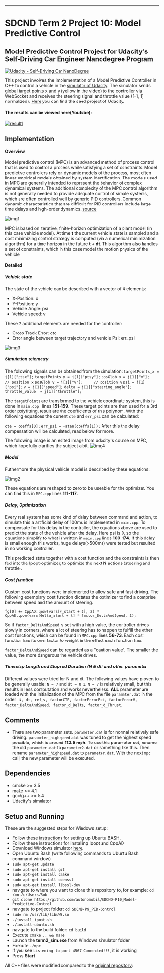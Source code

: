 [//]: # (Image References)

[img1]: ./images/MPC_scheme_basic.svg "MPC_scheme_basic"
[img2]: ./images/equations.png "equations"
[img3]: ./images/state.png "state"
[img4]: ./images/example.png "example"
___
# SDCND Term 2 Project 10: Model Predictive Control
## Model Predictive Control Project for Udacity's Self-Driving Car Engineer Nanodegree Program
[![Udacity - Self-Driving Car NanoDegree](https://s3.amazonaws.com/udacity-sdc/github/shield-carnd.svg)](http://www.udacity.com/drive)

This project involves the implementation of a Model Predictive Controller in C++ to control a vehicle in the [simulator of Udacity](https://github.com/udacity/self-driving-car-sim/releases). The simulator sends global target points x and y (yellow in the video) to the controller via WebSocket and receives the steering signal and throttle value ([-1, 1] normalized). [Here](https://github.com/udacity/CarND-MPC-Project) you can find the seed project of Udacity.

#### The results can be viewed here(Youtube):
[![result1](https://img.youtube.com/vi/02ajYi8aZDI/0.jpg)](https://www.youtube.com/watch?v=02ajYi8aZDI)

## Implementation

#### Overview
Model predictive control (MPC) is an advanced method of process control that is used to control a process while satisfying a set of constraints. Model predictive controllers rely on dynamic models of the process, most often linear empirical models obtained by system identification. The models used in MPC are generally intended to represent the behavior of complex dynamical systems. The additional complexity of the MPC control algorithm is not generally needed to provide adequate control of simple systems, which are often controlled well by generic PID controllers. Common dynamic characteristics that are difficult for PID controllers include large time delays and high-order dynamics. [source](https://en.wikipedia.org/wiki/Model_predictive_control)

![img1]

MPC is based on iterative, finite-horizon optimization of a plant model (in this case vehicle model). At time **t** the current vehicle state is sampled and a cost minimizing control strategy is computed (via a numerical minimization algorithm) for a time horizon in the future **t + dt**. This algorithm also handles a set of constraints, which in this case model the motion physics of the vehicle.


#### Detailed
##### Vehicle state
The state of the vehicle can be described with a vector of 4 elements:
* X-Position: x
* Y-Position: y
* Vehicle Angle: psi
* Vehicle speed: v

These 2 additional elements are needed for the controller:
* Cross Track Error: cte
* Error angle between target trajectory and vehicle Psi: err_psi


![img3]

##### Simulation telemetry
The following signals can be obtained from the simulation:
``targetPoints_x = j[1]["ptsx"];``
``targetPoints_y = j[1]["ptsy"];``
``posGlob_x = j[1]["x"];     // position x``
``posGlob_y = j[1]["y"];     // position y``
``psi = j[1]["psi"];``
``v = j[1]["speed"];``
``delta = j[1]["steering_angle"];``
``throttle_value  = j[1]["throttle"];``

The ``targetPoints`` are transformed to the vehicle coordinate system, this is done in ``main.cpp `` lines **151-159**. These target points are then used for a 3rd order polyfitting, result are the coefficients of this polynom. With the following equations the current ``cte`` and ``err_psi`` can be calculated:

``cte = coeffs[0];``
``err_psi = -atan(coeffs[1]);``
After this the delay compensation will be calculated, read below for more.

The following image is an edited image from udacity's course on MPC, which hopefully clarifies the subject a bit.
![img4]

##### Model
Futhermore the physical vehicle model is described by these equations:

![img2]

These equations are reshaped to zero to be useable for the optimizer. You can find this in ``MPC.cpp`` lines **111-117**.



##### Delay, Optimization
Every real system has some kind of delay between command and action, to simulate this a artificial delay of 100ms is implemented in ``main.cpp``. To compensate for this delay in the controller, the equations above are used to predict the state of the vehicle after the delay. Here psi is 0, so the equations simplify to what is written in ``main.cpp`` lines **169-174**.  If this delay is small enough this works, huge delays(>500ms) were tested but resulted in no working controller.

This predicted state together with a cost function and the constraints is then fed into the Ipopt-optimizer, to optimize the next **N** actions (steering and throttle).


##### Cost function
Custom cost functions were implemented to allow safe and fast driving. The following exemplary cost function dictates the optimizer to find a comprise between speed and the amount of steering.

``fg[0] += CppAD::pow(vars[v_start + t], 2) * CppAD::pow(vars[delta_start + t] * factor_DeltaAndSpeed, 2);``

So if  ``factor_DeltaAndSpeed`` is set with a high value, the controller drives slowly in corners, where a lot of steering has to happen to fulfill the other cost functions, which can be found in ``MPC.cpp`` lines **56-73**. Each cost function has its own factor to weight in the effect each function has.

 ``factor_DeltaAndSpeed`` can be regarded as a "caution value". The smaller the value, the more dangerous the vehicle drives.

##### Timestep Length and Elapsed Duration (N & dt) and other parameter
Different values were tried for N and dt. The following values have proven to be generally usable: ``N = 7`` and ``dt = 0.1``. ``N = 7`` is relatively small, but this results in less computation and works nevertheless. **ALL** parameter are loaded with the initialization of the MPC from the file ``paramater.dat`` in the order `` N, dt, ref_v, factorCTE, factorErrorPsi, factorErrorV, factor_DeltaAndSpeed, factor_d_Delta, factor_d_Thrust``.


## Comments
* There are two parameter sets. ``parameter.dat`` is for normal relatively safe driving. ``parameter_highspeed.dat`` was tuned to get the highest  speed possible, which is around **112.5 mph**. To use this parameter set, rename the old ``parameter.dat`` to ``parameter2.dat`` or something like this. Then rename ``parameter_highspeed.dat`` to ``parameter.dat``. With the next ``mpc`` call, the new parameter will be executed.



## Dependencies

* cmake >= 3.5
* make >= 4.1
* gcc/g++ >= 5.4
* Udacity's simulator

## Setup and Running
These are the suggested steps for Windows setup:

* Follow these [instructions](https://www.howtogeek.com/249966/how-to-install-and-use-the-linux-bash-shell-on-windows-10/) for setting up Ubuntu BASH.
* Follow these [instructions](https://github.com/udacity/CarND-MPC-Quizzes/blob/master/install_Ipopt_CppAD.md) for installing Ipopt and CppAD
* Download Windows simulator [here](https://github.com/udacity/self-driving-car-sim/releases).
* Open Ubuntu Bash (write following commands to Ubuntu Bash command window)
* ``sudo apt-get update``
* ``sudo apt-get install git``
* ``sudo apt-get install cmake``
* ``sudo apt-get install openssl``
* ``sudo apt-get install libssl-dev``
* navigate to where you want to clone this repository to, for example:
 ``cd /mnt/c/Users/Bob``
* ``git clone https://github.com/autonomobil/SDCND-P10_Model-Predictive-Control``
* navigate to project folder: ``cd SDCND-P9_PID-Control``
* ``sudo rm /usr/lib/libuWS.so``
* ``./install_ipopt.sh``
* ``./install-ubuntu.sh``
* navigate to the build folder: ``cd build``
* Execute ``cmake .. && make``
* Launch the **term2_sim.exe** from Windows simulator folder
* Execute ``./mpc``
* If you see ``Listening to port 4567 Connected!!!``, it is working
* Press **Start**


All C++ files were modified compared to the [original repository](https://github.com/udacity/CarND-MPC-Project):  

